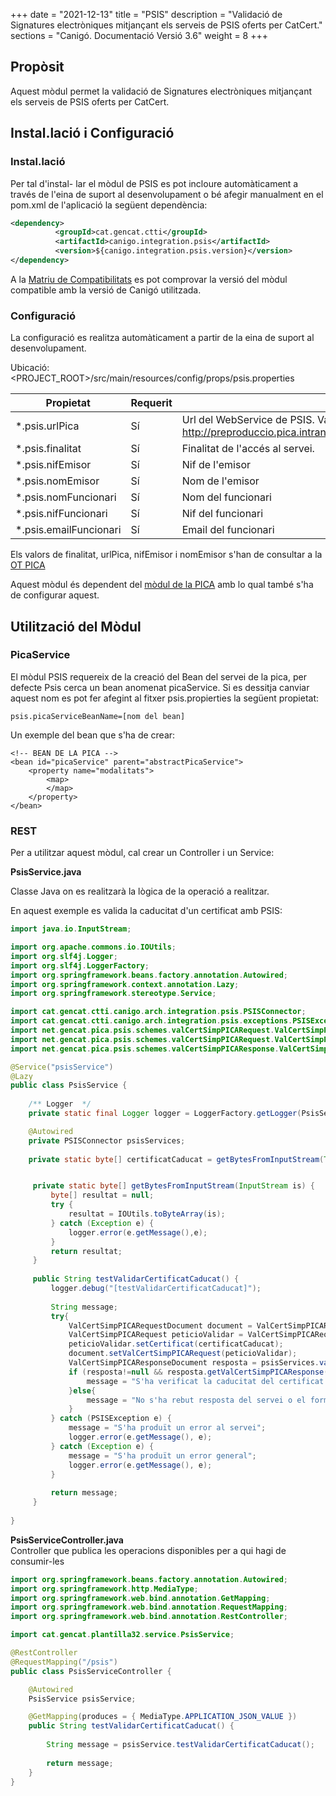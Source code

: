 +++
date        = "2021-12-13"
title       = "PSIS"
description = "Validació de Signatures electròniques mitjançant els serveis de PSIS oferts per CatCert."
sections    = "Canigó. Documentació Versió 3.6"
weight      = 8
+++

## Propòsit

Aquest mòdul permet la validació de Signatures electròniques mitjançant els serveis de PSIS oferts per CatCert.

## Instal.lació i Configuració

### Instal.lació

Per tal d'instal- lar el mòdul de PSIS es pot incloure automàticament a través de l'eina de suport al desenvolupament o bé afegir manualment en el pom.xml de l'aplicació la següent dependència:

```xml
<dependency>
          <groupId>cat.gencat.ctti</groupId>
          <artifactId>canigo.integration.psis</artifactId>
          <version>${canigo.integration.psis.version}</version>
</dependency>
```

A la [Matriu de Compatibilitats](/plataformes/canigo/documentacio-per-versions/3.6LTS/3.6.1/moduls/compatibilitat-per-modul/canigo-36/) es pot comprovar la versió del mòdul compatible amb la versió de Canigó utilitzada.

### Configuració

La configuració es realitza automàticament a partir de la eina de suport al desenvolupament.

Ubicació: <PROJECT_ROOT>/src/main/resources/config/props/psis.properties

Propietat          | Requerit | Descripció
------------------ | -------- | -----------
*.psis.urlPica  | Sí       | Url del WebService de PSIS. Valor per defecte: http://preproduccio.pica.intranet.gencat.cat/pica_cataleg/AppJava/services/
*.psis.finalitat   | Sí       | Finalitat de l'accés al servei. 
*.psis.nifEmisor   | Sí       | Nif de l'emisor
*.psis.nomEmisor   | Sí       | Nom de l'emisor
*.psis.nomFuncionari| Sí      | Nom del funcionari
*.psis.nifFuncionari| Sí      | Nif del funcionari
*.psis.emailFuncionari| Sí    | Email del funcionari

Els valors de finalitat, urlPica, nifEmisor i nomEmisor s'han de consultar a la [OT PICA](http://transversals.ctti.intranet.gencat.cat/sol-pica/integracio/)

Aquest mòdul és dependent del [mòdul de la PICA](/plataformes/canigo/documentacio-per-versions/3.6LTS/3.6.1/moduls/moduls-integracio/modul-pica/) amb lo qual també s'ha de configurar aquest.

## Utilització del Mòdul

### PicaService

El mòdul PSIS requereix de la creació del Bean del servei de la pica, per defecte Psis cerca un bean anomenat picaService. Si es dessitja canviar aquest nom es pot fer afegint al fitxer psis.propierties la següent propietat:

	psis.picaServiceBeanName=[nom del bean]
	
Un exemple del bean que s'ha de crear:

	<!-- BEAN DE LA PICA -->
	<bean id="picaService" parent="abstractPicaService">
        <property name="modalitats">
            <map>
            </map>
        </property>
    </bean>

### REST

Per a utilitzar aquest mòdul, cal crear un Controller i un Service:

**PsisService.java**

Classe Java on es realitzarà la lògica de la operació a realitzar.

En aquest exemple es valida la caducitat d'un certificat amb PSIS:

```java
import java.io.InputStream;

import org.apache.commons.io.IOUtils;
import org.slf4j.Logger;
import org.slf4j.LoggerFactory;
import org.springframework.beans.factory.annotation.Autowired;
import org.springframework.context.annotation.Lazy;
import org.springframework.stereotype.Service;

import cat.gencat.ctti.canigo.arch.integration.psis.PSISConnector;
import cat.gencat.ctti.canigo.arch.integration.psis.exceptions.PSISException;
import net.gencat.pica.psis.schemes.valCertSimpPICARequest.ValCertSimpPICARequestDocument;
import net.gencat.pica.psis.schemes.valCertSimpPICARequest.ValCertSimpPICARequestDocument.ValCertSimpPICARequest;
import net.gencat.pica.psis.schemes.valCertSimpPICAResponse.ValCertSimpPICAResponseDocument;

@Service("psisService")
@Lazy
public class PsisService {
	
	/** Logger  */  
	private static final Logger logger = LoggerFactory.getLogger(PsisService.class);

	@Autowired
	private PSISConnector psisServices;
	
	private static byte[] certificatCaducat = getBytesFromInputStream(Thread.currentThread().getContextClassLoader().getResourceAsStream("config/cert/certificatCaducat.crt"));


	 private static byte[] getBytesFromInputStream(InputStream is) {
		 byte[] resultat = null;
		 try {
			 resultat = IOUtils.toByteArray(is);
		 } catch (Exception e) {
			 logger.error(e.getMessage(),e);
		 }
		 return resultat;
	 }
	 
	 public String testValidarCertificatCaducat() {
		 logger.debug("[testValidarCertificatCaducat]");
		 
		 String message;
		 try{
			 ValCertSimpPICARequestDocument document = ValCertSimpPICARequestDocument.Factory.newInstance();
			 ValCertSimpPICARequest peticioValidar = ValCertSimpPICARequest.Factory.newInstance();
			 peticioValidar.setCertificat(certificatCaducat);
			 document.setValCertSimpPICARequest(peticioValidar);
			 ValCertSimpPICAResponseDocument resposta = psisServices.validarCertificat(document);
			 if (resposta!=null && resposta.getValCertSimpPICAResponse()!=null && resposta.getValCertSimpPICAResponse().getResultat()!=null){
				 message = "S'ha verificat la caducitat del certificat amb el següent resultat: "+ resposta.getValCertSimpPICAResponse().getResultat();
			 }else{
				 message = "No s'ha rebut resposta del servei o el format d'aquesta no es l'esperat";
			 }
		 } catch (PSISException e) {
			 message = "S'ha produït un error al servei";
			 logger.error(e.getMessage(), e);
		 } catch (Exception e) {
			 message = "S'ha produït un error general";
			 logger.error(e.getMessage(), e);
		 }
		 
		 return message;
	 }
	 
}
```

**PsisServiceController.java**  
Controller que publica les operacions disponibles per a qui hagi de consumir-les

```java
import org.springframework.beans.factory.annotation.Autowired;
import org.springframework.http.MediaType;
import org.springframework.web.bind.annotation.GetMapping;
import org.springframework.web.bind.annotation.RequestMapping;
import org.springframework.web.bind.annotation.RestController;

import cat.gencat.plantilla32.service.PsisService;

@RestController
@RequestMapping("/psis")
public class PsisServiceController {

	@Autowired
	PsisService psisService;

	@GetMapping(produces = { MediaType.APPLICATION_JSON_VALUE })
	public String testValidarCertificatCaducat() {
		
		String message = psisService.testValidarCertificatCaducat();
		
		return message;
	}
}
```
